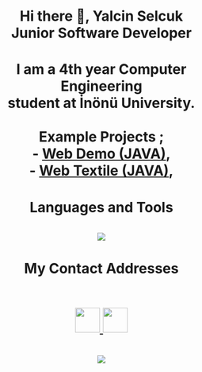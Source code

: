 
<h1 align = "center">
    Hi there 👋, Yalcin Selcuk <br/>
    Junior Software Developer
</h1>

   

<h1 align = "center">
   I am a 4th year Computer Engineering  <br/> student at İnönü University. <br/> <br/>
    Example Projects ; 
            <br/> - <a href = "https://github.com/yalcinselcuk/Web-Demo">Web Demo (JAVA)</a>,
            <br/> - <a href = "https://github.com/yalcinselcuk/WebTextile">Web Textile (JAVA)</a>,

</h1>

<h1 align = "center">
   Languages and Tools <br/> <br/>
   <img src = "https://skillicons.dev/icons?i=,linux,java,react,postman,cs,html,css,js, postgres,mysql,gitlab &theme=light"/>
</h1>

<h1 align = "center">
   My Contact Addresses <br/> <br/>
   <p>
      <a href="https://www.linkedin.com/in/yalcinselcuk/">
         <img src="https://skillicons.dev/icons?i=linkedin&theme=light" width="50" height="50">
      </a>
      <a href="https://www.instagram.com/yalcinselcukkk/">
         <img src="https://skillicons.dev/icons?i=instagram&theme=light" width="50" height="50">
      </a>
   </p>
</h1>

<h1 align = "center">
   <img src = "https://github-readme-stats.vercel.app/api/top-langs/?username=yalcinselcuk&theme=midnight-purple">
</h1>

